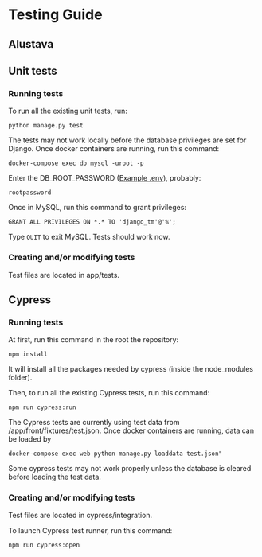# Testing Guide

## Alustava

## Unit tests

### Running tests

To run all the existing unit tests, run:

```
python manage.py test
```

The tests may not work locally before the database privileges are set for Django. Once docker containers are running, run this command:

```
docker-compose exec db mysql -uroot -p
```
Enter the DB_ROOT_PASSWORD ([Example .env](Documentation/example.env)), probably:

```
rootpassword
```

Once in MySQL, run this command to grant privileges:

```
GRANT ALL PRIVILEGES ON *.* TO 'django_tm'@'%';
```
Type ```QUIT``` to exit MySQL. Tests should work now.

### Creating and/or modifying tests

Test files are located in app/tests.  

## Cypress

### Running tests

At first, run this command in the root the repository:

```
npm install
```

It will install all the packages needed by cypress (inside the node_modules folder).

Then, to run all the existing Cypress tests, run this command:

```
npm run cypress:run
```

The Cypress tests are currently using test data from /app/front/fixtures/test.json. 
Once docker containers are running, data can be loaded by

```
docker-compose exec web python manage.py loaddata test.json"
```

Some cypress tests may not work properly unless the database is cleared before loading the test data.


### Creating and/or modifying tests

Test files are located in cypress/integration. 

To launch Cypress test runner, run this command: 

```
npm run cypress:open
```
